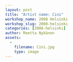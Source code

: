 ```yaml
---
layout: post
title: "Artist name: Cini"
workshop_name: 2008 Helsinki 
workshop_slug: 2008-helsinki
categories: [2008-helsinki]
author: Reetta Nykänen
assets:
  -
    filename: Cini.jpg
    type: image
---
```



